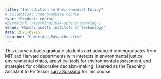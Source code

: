 ```yaml
---
title: "Introduction to Environmental Policy"
# collection: Undergraduate Course
type: "Graduate course"
#permalink: /teaching/2014-spring-teaching-1
venue: "Massachusetts Institute of Technology"
date: 2021-09-16
location: "Cambridge,Massachusetts"
---
```

This course attracts graduate students and advanced undergraduates from MIT and Harvard departments with interests in environmental justice, environmental ethics, analytical tools for environmental assessment, and strategies for collaborative decision-making. I served as the Teaching Assistant to Professor [Larry Susskind](https://lawrencesusskind.mit.edu/) for this course. 
